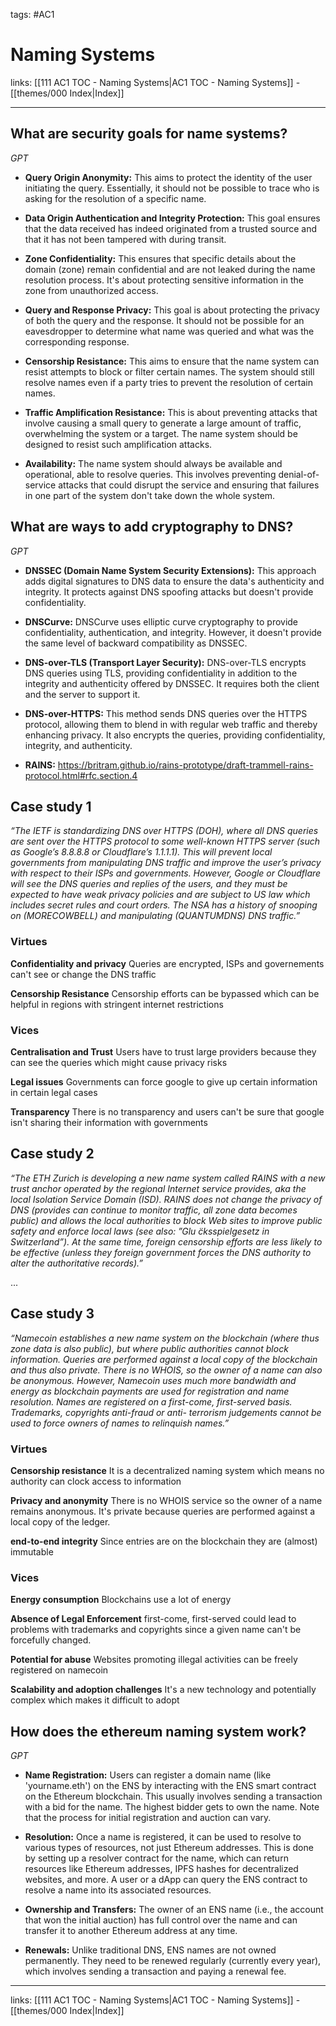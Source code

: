 tags: #AC1 

# Naming Systems

links:  [[111 AC1 TOC - Naming Systems|AC1 TOC - Naming Systems]] - [[themes/000 Index|Index]]

---

## What are security goals for name systems?

*GPT*
- **Query Origin Anonymity:** This aims to protect the identity of the user initiating the query. Essentially, it should not be possible to trace who is asking for the resolution of a specific name.

- **Data Origin Authentication and Integrity Protection:** This goal ensures that the data received has indeed originated from a trusted source and that it has not been tampered with during transit.

- **Zone Confidentiality:** This ensures that specific details about the domain (zone) remain confidential and are not leaked during the name resolution process. It's about protecting sensitive information in the zone from unauthorized access.

- **Query and Response Privacy:** This goal is about protecting the privacy of both the query and the response. It should not be possible for an eavesdropper to determine what name was queried and what was the corresponding response.

- **Censorship Resistance:** This aims to ensure that the name system can resist attempts to block or filter certain names. The system should still resolve names even if a party tries to prevent the resolution of certain names.

- **Traffic Amplification Resistance:** This is about preventing attacks that involve causing a small query to generate a large amount of traffic, overwhelming the system or a target. The name system should be designed to resist such amplification attacks.

- **Availability:** The name system should always be available and operational, able to resolve queries. This involves preventing denial-of-service attacks that could disrupt the service and ensuring that failures in one part of the system don't take down the whole system.


## What are ways to add cryptography to DNS?

*GPT*
- **DNSSEC (Domain Name System Security Extensions):** This approach adds digital signatures to DNS data to ensure the data's authenticity and integrity. It protects against DNS spoofing attacks but doesn't provide confidentiality.

- **DNSCurve:** DNSCurve uses elliptic curve cryptography to provide confidentiality, authentication, and integrity. However, it doesn't provide the same level of backward compatibility as DNSSEC.

- **DNS-over-TLS (Transport Layer Security):** DNS-over-TLS encrypts DNS queries using TLS, providing confidentiality in addition to the integrity and authenticity offered by DNSSEC. It requires both the client and the server to support it.

- **DNS-over-HTTPS:** This method sends DNS queries over the HTTPS protocol, allowing them to blend in with regular web traffic and thereby enhancing privacy. It also encrypts the queries, providing confidentiality, integrity, and authenticity.

- **RAINS:** https://britram.github.io/rains-prototype/draft-trammell-rains-protocol.html#rfc.section.4


## Case study 1

*“The IETF is standardizing DNS over HTTPS (DOH), where all DNS queries are sent over the HTTPS protocol to some well-known HTTPS server (such as Google’s 8.8.8.8 or Cloudflare’s 1.1.1.1). This will prevent local governments from manipulating DNS traffic and improve the user’s privacy with respect to their ISPs and governments. However, Google or Cloudflare will see the DNS queries and replies of the users, and they must be expected to have weak privacy policies and are subject to US law which includes secret rules and court orders. The NSA has a history of snooping on (MORECOWBELL) and manipulating (QUANTUMDNS) DNS traffic.”*

### Virtues

**Confidentiality and privacy**
Queries are encrypted, ISPs and governements can't see or change the DNS traffic

**Censorship Resistance**
Censorship efforts can be bypassed which can be helpful in regions with stringent internet restrictions

### Vices

**Centralisation and Trust**
Users have to trust large providers because they can see the queries which might cause privacy risks

**Legal issues**
Governments can force google to give up certain information in certain legal cases

**Transparency**
There is no transparency and users can't be sure that google isn't sharing their information with governments

## Case study 2

*“The ETH Zurich is developing a new name system called RAINS with a new trust anchor operated by the regional Internet service provides, aka the local Isolation Service Domain (ISD). RAINS does not change the privacy of DNS (provides can continue to monitor traffic, all zone data becomes public) and allows the local authorities to block Web sites to improve public safety and enforce local laws (see also: ”Glu ̈cksspielgesetz in Switzerland”). At the same time, foreign censorship efforts are less likely to be effective (unless they foreign government forces the DNS authority to alter the authoritative records).”*

...

## Case study 3

*“Namecoin establishes a new name system on the blockchain (where thus zone data is also public), but where public authorities cannot block information. Queries are performed against a local copy of the blockchain and thus also private. There is no WHOIS, so the owner of a name can also be anonymous. However, Namecoin uses much more bandwidth and energy as blockchain payments are used for registration and name resolution. Names are registered on a first-come, first-served basis. Trademarks, copyrights anti-fraud or anti- terrorism judgements cannot be used to force owners of names to relinquish names.”*

### Virtues
**Censorship resistance**
It is a decentralized naming system which means no authority can clock access to information

**Privacy and anonymity**
There is no WHOIS service so the owner of a name remains anonymous. It's private because queries are performed against a local copy of the ledger.

**end-to-end integrity**
Since entries are on the blockchain they are (almost) immutable

### Vices
**Energy consumption**
Blockchains use a lot of energy

**Absence of Legal Enforcement**
first-come, first-served could lead to problems with trademarks and copyrights since a given name can't be forcefully changed.

**Potential for abuse**
Websites promoting illegal activities can be freely registered on namecoin

**Scalability and adoption challenges**
It's a new technology and potentially complex which makes it difficult to adopt


## How does the ethereum naming system work?

*GPT*
- **Name Registration:** Users can register a domain name (like 'yourname.eth') on the ENS by interacting with the ENS smart contract on the Ethereum blockchain. This usually involves sending a transaction with a bid for the name. The highest bidder gets to own the name. Note that the process for initial registration and auction can vary.

- **Resolution:** Once a name is registered, it can be used to resolve to various types of resources, not just Ethereum addresses. This is done by setting up a resolver contract for the name, which can return resources like Ethereum addresses, IPFS hashes for decentralized websites, and more. A user or a dApp can query the ENS contract to resolve a name into its associated resources.

- **Ownership and Transfers:** The owner of an ENS name (i.e., the account that won the initial auction) has full control over the name and can transfer it to another Ethereum address at any time.

- **Renewals:** Unlike traditional DNS, ENS names are not owned permanently. They need to be renewed regularly (currently every year), which involves sending a transaction and paying a renewal fee.

---
links:  [[111 AC1 TOC - Naming Systems|AC1 TOC - Naming Systems]] - [[themes/000 Index|Index]]